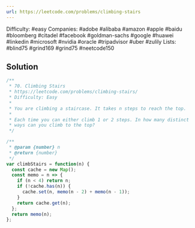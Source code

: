 ```yaml
---
url: https://leetcode.com/problems/climbing-stairs
---
```


Difficulty: #easy
Companies: #adobe #alibaba #amazon #apple #baidu #bloomberg #citadel #facebook #goldman-sachs #google #huawei #linkedin #microsoft #nvidia #oracle #tripadvisor #uber #zulily
Lists: #blind75 #grind169 #grind75 #neetcode150

## Solution

```javascript
/**
 * 70. Climbing Stairs
 * https://leetcode.com/problems/climbing-stairs/
 * Difficulty: Easy
 *
 * You are climbing a staircase. It takes n steps to reach the top.
 *
 * Each time you can either climb 1 or 2 steps. In how many distinct
 * ways can you climb to the top?
 */

/**
 * @param {number} n
 * @return {number}
 */
var climbStairs = function(n) {
  const cache = new Map();
  const memo = n => {
    if (n < 4) return n;
    if (!cache.has(n)) {
      cache.set(n, memo(n - 2) + memo(n - 1));
    }
    return cache.get(n);
  };
  return memo(n);
};

```
